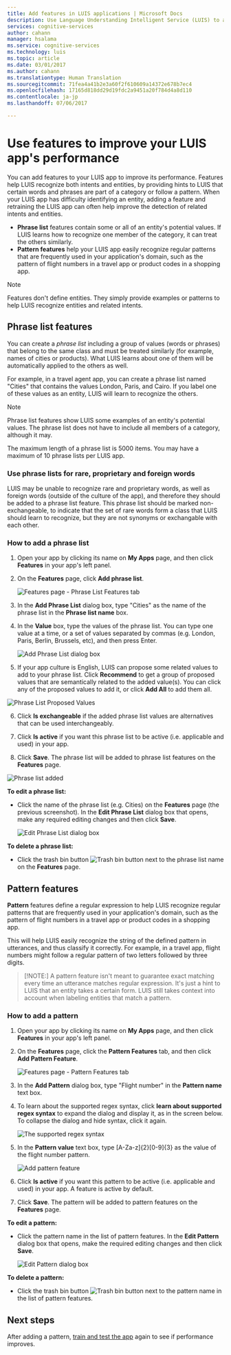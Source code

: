 ```yaml
---
title: Add features in LUIS applications | Microsoft Docs
description: Use Language Understanding Intelligent Service (LUIS) to add app features that can improve the detection or prediction of intents and entities that categories and patterns
services: cognitive-services
author: cahann
manager: hsalama
ms.service: cognitive-services
ms.technology: luis
ms.topic: article
ms.date: 03/01/2017
ms.author: cahann
ms.translationtype: Human Translation
ms.sourcegitcommit: 71fea4a41b2e3a60f2f610609a14372e678b7ec4
ms.openlocfilehash: 17165d818dd29d19fdc2a9451a20f784d4a8d110
ms.contentlocale: ja-jp
ms.lasthandoff: 07/06/2017

---
```


# <a name="use-features-to-improve-your-luis-apps-performance"></a>Use features to improve your LUIS app's performance  

You can add features to your LUIS app to improve its performance. Features help LUIS recognize both intents and entities, by providing hints to LUIS that certain words and phrases are part of a category or follow a pattern. When your LUIS app has difficulty identifying an entity, adding a feature and retraining the LUIS app can often help improve the detection of related intents and entities.   

* **Phrase list** features contain some or all of an entity's potential values. If LUIS learns how to recognize one member of the category, it can treat the others similarly.
* **Pattern features** help your LUIS app easily recognize regular patterns that are frequently used in your application's domain, such as the pattern of flight numbers in a travel app or product codes in a shopping app.

> [!NOTE]
> Features don't define entities. They simply provide examples or patterns to help LUIS recognize entities and related intents. 

## <a name="phrase-list-features"></a>Phrase list features
You can create a *phrase list* including a group of values (words or phrases) that belong to the same class and must be treated similarly (for example, names of cities or products). What LUIS learns about one of them will be automatically applied to the others as well. 

For example, in a travel agent app, you can create a phrase list named "Cities" that contains the values London, Paris, and Cairo. If you label one of these values as an entity, LUIS will learn to recognize the others. 

> [!NOTE]
> Phrase list features show LUIS some examples of an entity's potential values. The phrase list does not have to include all members of a category, although it may. 

The maximum length of a phrase list is 5000 items. You may have a maximum of 10 phrase lists per LUIS app.
<!--

> [!NOTE] 
> *Phrase list* features are different from *list entities*. 
> * When you use a phrase list, LUIS could still take context into account and intelligently identify items that are similar to, but not an exact match as items in the list. 
> * In contrast, a list entity explicity defines every value an entity can take, and only identifies values those that match exactly.

-->

### <a name="use-phrase-lists-for-rare-proprietary-and-foreign-words"></a>Use phrase lists for rare, proprietary and foreign words

LUIS may be unable to recognize rare and proprietary words, as well as foreign words (outside of the culture of the app), and therefore they should be added to a phrase list feature. This phrase list should be marked non-exchangeable, to indicate that the set of rare words form a class that LUIS should learn to recognize, but they are not synonyms or exchangable with each other.


### <a name="how-to-add-a-phrase-list"></a>How to add a phrase list

1. Open your app by clicking its name on **My Apps** page, and then click **Features** in your app's left panel. 

2. On the **Features** page, click **Add phrase list**. 
 
    ![Features page - Phrase List Features tab](./Images/Features.JPG)
    
3. In the **Add Phrase List** dialog box, type "Cities" as the name of the phrase list in the **Phrase list name** box.
4. In the **Value** box, type the values of the phrase list. You can type one value at a time, or a set of values separated by commas (e.g. London, Paris,  Berlin, Brussels, etc), and then press Enter.
 
    ![Add Phrase List dialog box](./media/luis-how-to-add-features/features-add-phrase-list.jpg)
    
5. If your app culture is English, LUIS can propose some related values to add to your phrase list. Click **Recommend** to get a group of proposed values that are semantically related to the added value(s). You can click any of the proposed values to add it, or click **Add All** to add them all.

 ![Phrase List Proposed Values](./media/luis-how-to-add-features/features-phrase-list-proposed.jpg)

6. Click **Is exchangeable** if the added phrase list values are alternatives that can be used interchangeably.
7. Click **Is active** if you want this phrase list to be active (i.e. applicable and used) in your app.

8. Click **Save**. The phrase list will be added to phrase list features on the **Features** page.

 ![Phrase list added](./media/luis-how-to-add-features/features-phrase-list-added.jpg)

**To edit a phrase list:**

* Click the name of the phrase list  (e.g. Cities) on the **Features** page (the previous screenshot). In the **Edit Phrase List** dialog box that opens, make any required editing changes and then click **Save**.

    ![Edit Phrase List dialog box](./Images/Features-EditPhraseList.JPG)

**To delete a phrase list:** 

* Click the trash bin button ![Trash bin button](./media/luis-how-to-add-features/trashbin-button.png) next to the phrase list name on the **Features** page.

## <a name="pattern-features"></a>Pattern features

**Pattern** features define a regular expression to help LUIS recognize regular patterns that are frequently used in your application's domain, such as the pattern of flight numbers in a travel app or product codes in a shopping app. 

<!-- You can create a structured “pattern” to represent a certain class of objects (e.g. flight numbers, product codes, etc.). A pattern is defined in regular expression (Regex).--> This will help LUIS easily recognize the string of the defined pattern in utterances, and thus classify it correctly. For example, in a travel app, flight numbers might follow a regular pattern of two letters followed by three digits.

> [!NOTE:] A pattern feature isn't meant to guarantee exact matching every time an utterance matches regular expression. It's just a hint to LUIS that an entity takes a certain form. LUIS still takes context into account when labeling entities that match a pattern.

### <a name="how-to-add-a-pattern"></a>How to add a pattern

1. Open your app by clicking its name on **My Apps** page, and then click **Features** in your app's left panel. 
2. On the **Features** page, click the **Pattern Features** tab, and then click **Add Pattern Feature**.

    ![Features page - Pattern Features tab](./Images/Features-patternTab.JPG)
3. In the **Add Pattern** dialog box, type "Flight number" in the **Pattern name** text box.
4.  To learn about the supported regex syntax, click **learn about supported regex syntax** to expand the dialog and display it, as in the screen below. To collapse the dialog and hide syntax, click it again.

    ![The supported regex syntax](./Images/Features-Pattern-RegexSyntax.JPG)
5. In the **Pattern value** text box, type [A-Za-z]{2}[0-9]{3} as the value of the flight number pattern.

    ![Add pattern feature](./Images/Features-AddPattern.JPG)
6. Click **Is active** if you want this pattern to be active (i.e. applicable and used) in your app. A feature is active by default.
7. Click **Save**. The pattern will be added to pattern features on the **Features** page.

**To edit a pattern:**

* Click the pattern name in the list of pattern features. In the **Edit Pattern** dialog box that opens, make the required editing changes and then click **Save**.

    ![Edit Pattern dialog box](./Images/Features-EditPattern.JPG)

**To delete a pattern:** 

* Click the trash bin button ![Trash bin button](./media/luis-how-to-add-features/trashbin-button.png) next to the pattern name in the list of pattern features.

## <a name="next-steps"></a>Next steps

After adding a pattern, [train and test the app](Train-Test.md) again to see if performance improves.

